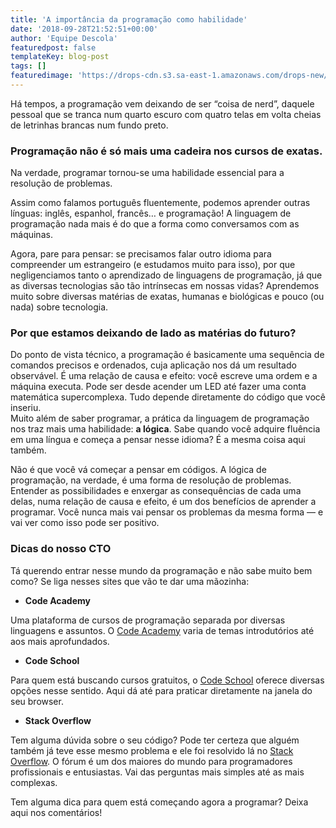 ```yaml
---
title: 'A importância da programação como habilidade'
date: '2018-09-28T21:52:51+00:00'
author: 'Equipe Descola'
featuredpost: false
templateKey: blog-post
tags: []
featuredimage: 'https://drops-cdn.s3.sa-east-1.amazonaws.com/drops-new/wp-content/uploads/2018/09/28215207/progrmar-150x150.png'
---
```

Há tempos, a programação vem deixando de ser “coisa de nerd”, daquele pessoal que se tranca num quarto escuro com quatro telas em volta cheias de letrinhas brancas num fundo preto.

### Programação não é só mais uma cadeira nos cursos de exatas.

Na verdade, programar tornou-se uma habilidade essencial para a resolução de problemas.

Assim como falamos português fluentemente, podemos aprender outras línguas: inglês, espanhol, francês… e programação! A linguagem de programação nada mais é do que a forma como conversamos com as máquinas.

Agora, pare para pensar: se precisamos falar outro idioma para compreender um estrangeiro (e estudamos muito para isso), por que negligenciamos tanto o aprendizado de linguagens de programação, já que as diversas tecnologias são tão intrínsecas em nossas vidas? Aprendemos muito sobre diversas matérias de exatas, humanas e biológicas e pouco (ou nada) sobre tecnologia.

### Por que estamos deixando de lado as matérias do futuro?

Do ponto de vista técnico, a programação é basicamente uma sequência de comandos precisos e ordenados, cuja aplicação nos dá um resultado observável. É uma relação de causa e efeito: você escreve uma ordem e a máquina executa. Pode ser desde acender um LED até fazer uma conta matemática supercomplexa. Tudo depende diretamente do código que você inseriu.  
Muito além de saber programar, a prática da linguagem de programação nos traz mais uma habilidade: **a lógica**. Sabe quando você adquire fluência em uma língua e começa a pensar nesse idioma? É a mesma coisa aqui também.

Não é que você vá começar a pensar em códigos. A lógica de programação, na verdade, é uma forma de resolução de problemas. Entender as possibilidades e enxergar as consequências de cada uma delas, numa relação de causa e efeito, é um dos benefícios de aprender a programar. Você nunca mais vai pensar os problemas da mesma forma ― e vai ver como isso pode ser positivo.

### Dicas do nosso CTO

Tá querendo entrar nesse mundo da programação e não sabe muito bem como? Se liga nesses sites que vão te dar uma mãozinha:

- **Code Academy**

Uma plataforma de cursos de programação separada por diversas linguagens e assuntos. O [Code Academy](https://www.codecademy.com/) varia de temas introdutórios até aos mais aprofundados.

- **Code School**

Para quem está buscando cursos gratuitos, o [Code School](https://www.codeschool.com/) oferece diversas opções nesse sentido. Aqui dá até para praticar diretamente na janela do seu browser.

- **Stack Overflow**

Tem alguma dúvida sobre o seu código? Pode ter certeza que alguém também já teve esse mesmo problema e ele foi resolvido lá no [Stack Overflow](https://pt.stackoverflow.com/). O fórum é um dos maiores do mundo para programadores profissionais e entusiastas. Vai das perguntas mais simples até as mais complexas.

Tem alguma dica para quem está começando agora a programar? Deixa aqui nos comentários!